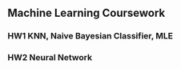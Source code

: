 ## Machine Learning Coursework

### HW1 KNN, Naive Bayesian Classifier, MLE

### HW2 Neural Network
